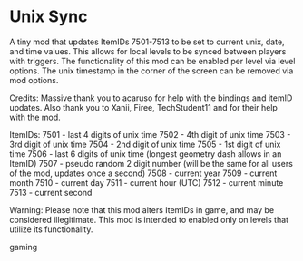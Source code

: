 # Unix Sync

A tiny mod that updates ItemIDs 7501-7513 to be set to current unix, date, and time values.
This allows for local levels to be synced between players with triggers.
The functionality of this mod can be enabled per level via level options.
The unix timestamp in the corner of the screen can be removed via mod options.

Credits:
Massive thank you to <cy>acaruso</c> for help with the bindings and itemID updates.
Also thank you to Xanii, Firee, TechStudent11 and for their help with the mod.

ItemIDs:
7501 - last 4 digits of unix time
7502 - 4th digit of unix time
7503 - 3rd digit of unix time
7504 - 2nd digit of unix time
7505 - 1st digit of unix time
7506 - last 6 digits of unix time (longest geometry dash allows in an ItemID)
7507 - pseudo random 2 digit number (will be the same for all users of the mod, updates once a second)
7508 - current year
7509 - current month
7510 - current day
7511 - current hour (UTC)
7512 - current minute
7513 - current second

<cr>Warning:
Please note that this mod alters ItemIDs in game, and may be considered illegitimate.
This mod is intended to enabled only on levels that utilize its functionality.</c>

gaming